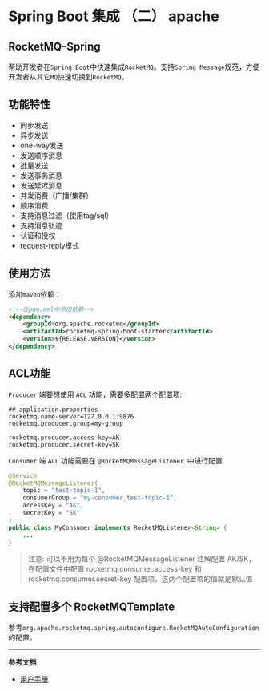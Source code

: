 # Spring Boot 集成 （二） apache

## RocketMQ-Spring

帮助开发者在`Spring Boot`中快速集成`RocketMQ`。支持`Spring Message`规范，方便开发者从其它`MQ`快速切换到`RocketMQ`。

## 功能特性

- 同步发送
- 异步发送
- one-way发送
- 发送顺序消息
- 批量发送
- 发送事务消息
- 发送延迟消息
- 并发消费（广播/集群）
- 顺序消费
- 支持消息过滤（使用tag/sql）
- 支持消息轨迹
- 认证和授权
- request-reply模式

## 使用方法

添加`maven`依赖：

```xml
<!--在pom.xml中添加依赖-->
<dependency>
    <groupId>org.apache.rocketmq</groupId>
    <artifactId>rocketmq-spring-boot-starter</artifactId>
    <version>${RELEASE.VERSION}</version>
</dependency>
```

## ACL功能

`Producer` 端要想使用 `ACL` 功能，需要多配置两个配置项:
```properties
## application.properties
rocketmq.name-server=127.0.0.1:9876
rocketmq.producer.group=my-group

rocketmq.producer.access-key=AK
rocketmq.producer.secret-key=SK
```

`Consumer` 端 `ACL` 功能需要在 `@RocketMQMessageListener `中进行配置
```java
@Service
@RocketMQMessageListener(
    topic = "test-topic-1", 
    consumerGroup = "my-consumer_test-topic-1",
    accessKey = "AK",
    secretKey = "SK"
)
public class MyConsumer implements RocketMQListener<String> {
    ...
}
```
> 注意:
> 可以不用为每个 @RocketMQMessageListener 注解配置 AK/SK，在配置文件中配置 rocketmq.consumer.access-key 和 rocketmq.consumer.secret-key 配置项，这两个配置项的值就是默认值


## 支持配置多个 RocketMQTemplate 

参考`org.apache.rocketmq.spring.autoconfigure.RocketMQAutoConfiguration` 的配置。


---
**参考文档**

- [用户手册](https://github.com/apache/rocketmq-spring/wiki/%E7%94%A8%E6%88%B7%E6%89%8B%E5%86%8C)
